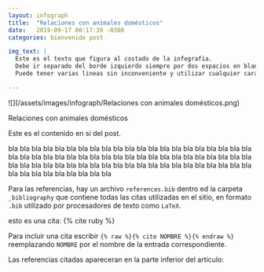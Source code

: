 ```yaml
---
layout: infograph
title:  "Relaciones con animales domésticos"
date:   2019-09-17 00:17:39 -0300
categories: bienvenido post 

img_text: |
  Este es el texto que figura al costado de la infografia.
  Debe ir separado del borde izquierdo siempre por dos espacios en blanco o se rompe todo.
  Puede tener varias lineas sin inconveniente y utilizar cualquier caracter :;'"@

---
```


![](/assets/images/infograph/Relaciones con animales domésticos.png)

Relaciones con animales domésticos

<!--section-->

Este es el contenido en si del post.

bla bla bla
bla bla bla
bla bla bla
bla bla bla
bla bla bla
bla bla bla
bla bla bla
bla bla bla
bla bla bla
bla bla bla
bla bla bla
bla bla bla
bla bla bla
bla bla bla
bla bla bla
bla bla bla
bla bla bla
bla bla bla
bla bla bla
bla bla bla
bla bla bla
bla bla bla
bla bla bla
bla bla bla

Para las referencias, hay un archivo `references.bib` dentro ed la carpeta `_bibliography` que contiene todas las citas utilizadas en el sitio, en formato `.bib` utilizado por procesadores de texto como `LaTeX`.

esto es una cita: {% cite ruby %}

Para incluir una cita escribir `{% raw %}{% cite NOMBRE %}{% endraw %}` reemplazando `NOMBRE` por el nombre de la entrada correspondiente.

Las referencias citadas apareceran en la parte inferior del articulo:
